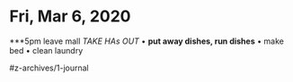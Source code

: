 # Fri, Mar 6, 2020
***5pm leave mall *TAKE HAs OUT*
	•	**put away dishes, run dishes**
	•	make bed
	•	clean laundry

#z-archives/1-journal